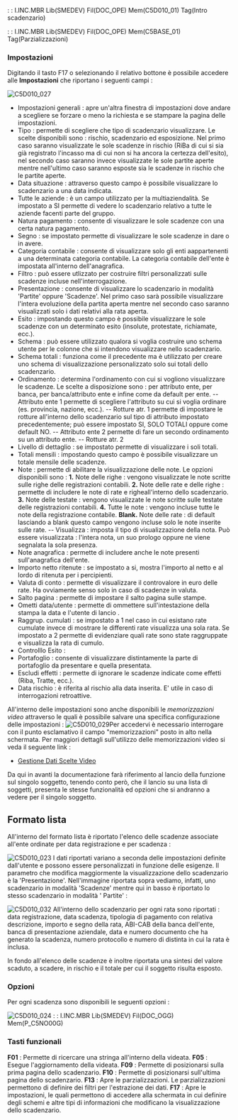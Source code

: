  :  : I.INC.MBR Lib(SMEDEV) Fil(DOC_OPE) Mem(C5D010_01) Tag(Intro scadenzario)

 :  : I.INC.MBR Lib(SMEDEV) Fil(DOC_OPE) Mem(C5BASE_01) Tag(Parzializzazioni)

### Impostazioni
Digitando il tasto F17 o selezionando il relativo bottone è possibile accedere alle **Impostazioni** che riportano i seguenti campi : 

![C5D010_027](http://localhost:3000/immagini/MBDOC_OGG-P_C5NORR3/C5D010_027.png)

- Impostazioni generali :  apre un'altra finestra di impostazioni dove andare a scegliere se forzare o meno la richiesta e se stampare la pagina delle impostazioni.
- Tipo :  permette di scegliere che tipo di scadenzario visualizzare. Le scelte disponibili sono :  rischio, scadenzario ed esposizione. Nel primo caso saranno visualizzate le sole scadenze in rischio (RiBa di cui si sia già registrato l'incasso ma di cui non si ha ancora la certezza dell'esito), nel secondo caso saranno invece visualizzate le sole partite aperte mentre nell'ultimo caso saranno esposte sia le scadenze in rischio che le partite aperte.
- Data situazione :  attraverso questo campo è possibile visualizzare lo scadenzario a una data indicata.
- Tutte le aziende :  è un campo utilizzato per la multiaziendalità. Se impostato a SI permette di vedere lo scadenzario relativo a tutte le aziende facenti parte del gruppo.
- Natura pagamento :  consente di visualizzare le sole scadenze con una certa natura pagamento.
- Segno :  se impostato permette di visualizzare le sole scadenze in dare o in avere.
- Categoria contabile :  consente di visualizzare solo gli enti aappartenenti a una determinata categoria contabile. La categoria contabile dell'ente è impostata all'interno dell'anagrafica.
- Filtro :  può essere utlizzato per costruire filtri personalizzati sulle scadenze incluse nell'interrogazione.
- Presentazione :  consente di visualizzare lo scadenzario in modalità 'Partite' oppure 'Scadenze'. Nel primo caso sarà possibile visualizzare l'intera evoluzione della partita aperta mentre nel secondo caso saranno visualizzati solo i dati relativi alla rata aperta.
- Esito :  impostando questo campo è possibile visualizzare le sole scadenze con un determinato esito (insolute, protestate, richiamate, ecc.).
- Schema :  può essere utilizzato qualora si voglia costruire uno schema utente per le colonne che si intendono visualizzare nello scadenzario.
- Schema totali :  funziona come il precedente ma è utilizzato per creare uno schema di visualizzazione personalizzato solo sui totali dello scadenzario.
- Ordinamento :  determina l'ordinamento con cui si vogliono visualizzare le scadenze. Le scelte a disposizione sono :  per attributo ente, per banca, per banca/attributo ente e infine come da default per ente.
   -- Attributo ente 1 permette di scegliere l'attributo su cui si voglia ordinare (es. provincia, nazione, ecc.).
   -- Rotture atr. 1 permette di impostare le rotture all'interno dello scadenzario sul tipo di attributo impostato precedentemente; può essere impostato SI, SOLO TOTALI oppure come default NO.
   -- Attributo ente 2 permette di fare un secondo ordinamento su un attributo ente.
   -- Rotture atr. 2
- Livello di dettaglio :  se impostato permette di visualizzare i soli totali.
- Totali mensili :  impostando questo campo è possibile visualizzare un totale mensile delle scadenze.
- Note :  permette di abilitare la visualizzazione delle note. Le opzioni disponibili sono : 
   **1.**   Note delle righe :  vengono visualizzate le note scritte sulle righe delle registrazioni contabili.
   **2.**   Note delle rate e delle righe :  permette di includere le note di rate e righeall'interno dello scadenzario.
   **3.**   Note delle testate :  vengono visualizzate le note scritte sulle testate delle registrazioni contabili.
   **4.**   Tutte le note :  vengono incluse tutte le note della registrazione contabile.
   **Blank.**  Note delle rate :  di default lasciando a blank questo campo vengono incluse solo le note inserite sulle rate.
 -- Visualizza :  imposta il tipo di visualizzazione della nota. Può essere visualizzata :  l'intera nota, un suo prologo oppure ne viene segnalata la sola presenza.
- Note anagrafica :  permette di includere anche le note presenti sull'anagrafica dell'ente.
- Importo netto ritenute :  se impostato a si, mostra  l'importo al netto e al lordo di ritenuta per i percipienti.
- Valuta di conto :  permette di visualizzare il controvalore in euro delle rate. Ha ovviamente senso solo in caso di scadenze in valuta.
- Salto pagina :  permette di impostare il salto pagina sulle stampe.
- Ometti data/utente :  permette di ommettere sull'intestazione della stampa la data e l'utente di lancio .
- Raggrup. cumulati :  se impostato a 1 nel caso in cui esistano rate cumulate invece di mostrare le differenti rate visualizza una sola rata. Se impostato a 2 permette di evidenziare quali rate sono state raggruppate e visualizza la rata di cumulo.
- Controlllo Esito : 
- Portafoglio :  consente di visualizzare distintamente la parte di portafoglio da presentare e quella presentata.
- Escludi effetti :  permette di ignorare le scadenze indicate come effetti (Riba, Tratte, ecc.).
- Data rischio :  è riferita al rischio alla data inserita. E' utile in caso di interrogazioni retroattive.


All'interno delle impostazioni sono anche disponibili le _memorizzazioni video_ attraverso le quali è possibile salvare una specifica configurazione delle impostazioni : 
![C5D010_029](http://localhost:3000/immagini/MBDOC_OGG-P_C5NORR3/C5D010_029.png)Per accedervi è necessario interrogare con il punto esclamativo il  campo "memorizzazioni" posto in alto nella schermata.
Per maggiori dettagli sull'utilizzo delle memorizzazioni video si veda il seguente link : 
- [Gestione Dati Scelte Video](Sorgenti/MB/DOC_OGG/P_B£MDV0)


Da qui in avanti la documentazione farà riferimento al lancio della funzione sul singolo soggetto, tenendo conto però, che il lancio su una lista di soggetti, presenta le stesse funzionalità ed opzioni che si andranno a vedere per il singolo soggetto.


## Formato lista

All'interno del formato lista è riportato l'elenco delle scadenze associate all'ente ordinate per data registrazione e per scadenza : 

![C5D010_023](http://localhost:3000/immagini/MBDOC_OGG-P_C5NORR3/C5D010_023.png)
I dati riportati variano a seconda delle impostazioni definite dall'utente e possono essere personalizzati in funzione delle esigenze. Il parametro che modifica maggiormente la visualizzazione dello scadenzario è la 'Presentazione'. Nell'immagine riportata sopra vediamo, infatti, uno scadenzario in modalità 'Scadenze' mentre qui in basso è riportato lo stesso scadenzario in modalità ' Partite' : 

![C5D010_032](http://localhost:3000/immagini/MBDOC_OGG-P_C5NORR3/C5D010_032.png)
All'interno dello scadenzario per ogni rata sono riportati :  data registrazione, data scadenza, tipologia di pagamento con relativa descrizione, importo e segno della rata, ABI-CAB della banca dell'ente, banca di presentazione aziendale, data e numero documento che ha generato la scadenza, numero protocollo e numero di distinta in cui la rata è inclusa.

In fondo all'elenco delle scadenze è inoltre riportata una sintesi del valore scaduto, a scadere, in rischio e il totale per cui il soggetto risulta esposto.

### Opzioni

Per ogni scadenza sono disponibili le seguenti opzioni : 

![C5D010_024](http://localhost:3000/immagini/MBDOC_OGG-P_C5NORR3/C5D010_024.png)
 :  : I.INC.MBR Lib(SMEDEV) Fil(DOC_OGG) Mem(P_C5NO00G)


### Tasti funzionali

**F01** :  Permette di ricercare una stringa all'interno della videata.
**F05** :  Esegue l'aggiornamento della videata.
**F09** :  Permette di posizionarsi sulla prima pagina dello scadenzario.
**F10** :  Permette di posizionarsi sull'ultima pagina dello scadenzario.
**F13** :  Apre le parzializzazioni. Le parzializzazioni permettono di definire dei filtri per l'estrazione dei dati.
**F17** :  Apre le impostazioni, le quali permettono di accedere alla schermata in cui definire degli schemi e altre tipi di informazioni che modificano la visualizzazione dello scadenzario.


